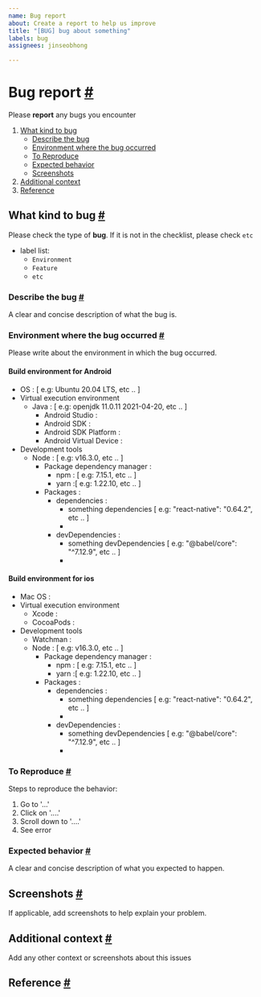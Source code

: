 ```yaml
---
name: Bug report
about: Create a report to help us improve
title: "[BUG] bug about something"
labels: bug
assignees: jinseobhong

---
```


# Bug report <a href="#bug-report" id="bug-report">#</a>

Please **report** any bugs you encounter

1. [What kind to bug](#what-kind-to-bug)
    - [Describe the bug](#describe-the-bug)
    - [Environment where the bug occurred ](#environment-where-the-bug-occurred)
    - [To Reproduce](#to-reproduce)
    - [Expected behavior](#expected-behavior)
    - [Screenshots](#screenshots)
2. [Additional context](#additional-context)
3. [Reference](#reference)

##  What kind to bug <a href="#what-kind-of-bug" id="what-kind-of-bug">#</a>

Please check the type of **bug**. If it is not in the checklist, please check `etc`
- label list:
  - `Environment`
  - `Feature`
  - `etc`

### Describe the bug <a href="#describe-the-bug" id="describe-the-bug">#</a>

A clear and concise description of what the bug is.

### Environment where the bug occurred <a href="#environment-where-the-bug-occurred" id="environment-where-the-bug-occurred">#</a>

Please write about the environment in which the bug occurred.

#### Build environment for Android
- OS : [ e.g: Ubuntu 20.04 LTS, etc .. ]
- Virtual execution environment
   - Java : [ e.g: openjdk 11.0.11 2021-04-20, etc .. ]
      - Android Studio :
      - Android SDK :
      - Android SDK Platform : 
      - Android Virtual Device :
- Development tools
   - Node : [ e.g: v16.3.0, etc .. ]
      - Package dependency manager :
         - npm : [ e.g: 7.15.1, etc .. ]
         - yarn :[ e.g: 1.22.10, etc .. ]
      - Packages :
         - dependencies :
            - something dependencies [ e.g: "react-native": "0.64.2", etc .. ]
            -
         - devDependencies :
            - something devDependencies [ e.g: "@babel/core": "^7.12.9", etc .. ]
            -

#### Build environment for ios
- Mac OS :
- Virtual execution environment
   - Xcode :
   - CocoaPods :
- Development tools
   - Watchman :
   - Node : [ e.g: v16.3.0, etc .. ]
      - Package dependency manager :
         - npm : [ e.g: 7.15.1, etc .. ]
         - yarn :[ e.g: 1.22.10, etc .. ]
      - Packages :
         - dependencies :
            - something dependencies [ e.g: "react-native": "0.64.2", etc .. ]
            -
         - devDependencies :
            - something devDependencies [ e.g: "@babel/core": "^7.12.9", etc .. ]
            -

### To Reproduce <a href="#to-reproduce" id="to-reproduce">#</a>

Steps to reproduce the behavior:
1. Go to '...'
2. Click on '....'
3. Scroll down to '....'
4. See error

### Expected behavior <a href="#expected-behavior" id="expected-behavior">#</a>

A clear and concise description of what you expected to happen.

## Screenshots <a href="#screenshots" id="screenshots">#</a>

If applicable, add screenshots to help explain your problem.

## Additional context <a href="#additional-context" id="additional-context">#</a>

Add any other context or screenshots about this issues

## Reference <a href="#reference" id="reference">#</a>
